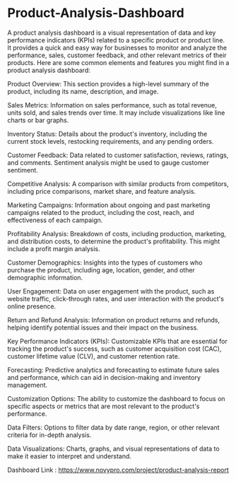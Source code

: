 # Product-Analysis-Dashboard

A product analysis dashboard is a visual representation of data and key performance indicators (KPIs) related to a specific product or product line. It provides a quick and easy way for businesses to monitor and analyze the performance, sales, customer feedback, and other relevant metrics of their products. Here are some common elements and features you might find in a product analysis dashboard:

Product Overview: This section provides a high-level summary of the product, including its name, description, and image.

Sales Metrics: Information on sales performance, such as total revenue, units sold, and sales trends over time. It may include visualizations like line charts or bar graphs.

Inventory Status: Details about the product's inventory, including the current stock levels, restocking requirements, and any pending orders.

Customer Feedback: Data related to customer satisfaction, reviews, ratings, and comments. Sentiment analysis might be used to gauge customer sentiment.

Competitive Analysis: A comparison with similar products from competitors, including price comparisons, market share, and feature analysis.

Marketing Campaigns: Information about ongoing and past marketing campaigns related to the product, including the cost, reach, and effectiveness of each campaign.

Profitability Analysis: Breakdown of costs, including production, marketing, and distribution costs, to determine the product's profitability. This might include a profit margin analysis.

Customer Demographics: Insights into the types of customers who purchase the product, including age, location, gender, and other demographic information.

User Engagement: Data on user engagement with the product, such as website traffic, click-through rates, and user interaction with the product's online presence.

Return and Refund Analysis: Information on product returns and refunds, helping identify potential issues and their impact on the business.

Key Performance Indicators (KPIs): Customizable KPIs that are essential for tracking the product's success, such as customer acquisition cost (CAC), customer lifetime value (CLV), and customer retention rate.

Forecasting: Predictive analytics and forecasting to estimate future sales and performance, which can aid in decision-making and inventory management.


Customization Options: The ability to customize the dashboard to focus on specific aspects or metrics that are most relevant to the product's performance.

Data Filters: Options to filter data by date range, region, or other relevant criteria for in-depth analysis.

Data Visualizations: Charts, graphs, and visual representations of data to make it easier to interpret and understand.

Dashboard Link : https://www.novypro.com/project/product-analysis-report
